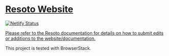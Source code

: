 # [Resoto Website](https://resoto.com)

[![Netlify Status](https://api.netlify.com/api/v1/badges/191adcac-a4d4-45d4-be24-7a2a18cb024b/deploy-status)](https://app.netlify.com/sites/resoto/deploys)

[Please refer to the Resoto documentation for details on how to submit edits or additions to the website/documentation.](https://resoto.com/docs/development/documentation)

This project is tested with BrowserStack.
